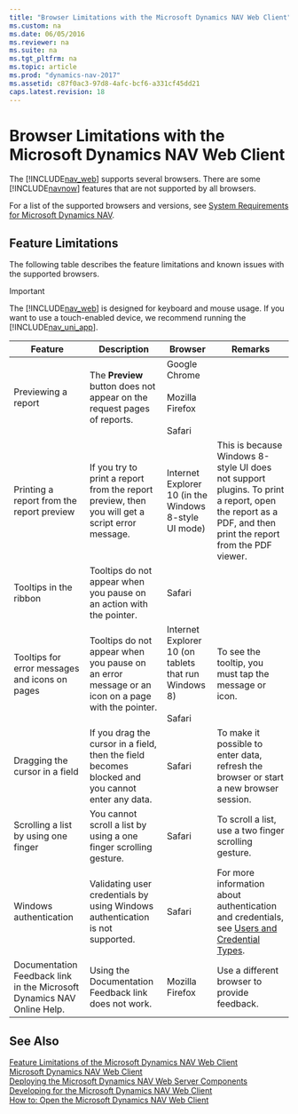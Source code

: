 ```yaml
---
title: "Browser Limitations with the Microsoft Dynamics NAV Web Client"
ms.custom: na
ms.date: 06/05/2016
ms.reviewer: na
ms.suite: na
ms.tgt_pltfrm: na
ms.topic: article
ms.prod: "dynamics-nav-2017"
ms.assetid: c87f0ac3-97d8-4afc-bcf6-a331cf45dd21
caps.latest.revision: 18
---
```

# Browser Limitations with the Microsoft Dynamics NAV Web Client
The [!INCLUDE[nav_web](includes/nav_web_md.md)] supports several browsers. There are some [!INCLUDE[navnow](includes/navnow_md.md)] features that are not supported by all browsers.  

 For a list of the supported browsers and versions, see [System Requirements for Microsoft Dynamics NAV](System-Requirements-for-Microsoft-Dynamics-NAV.md).  

## Feature Limitations  
 The following table describes the feature limitations and known issues with the supported browsers.  

> [!IMPORTANT]  
>  The [!INCLUDE[nav_web](includes/nav_web_md.md)] is designed for keyboard and mouse usage. If you want to use a touch-enabled device, we recommend running the [!INCLUDE[nav_uni_app](includes/nav_uni_app_md.md)].  

|Feature|Description|Browser|Remarks|  
|-------------|-----------------|-------------|-------------|  
|Previewing a report|The **Preview** button does not appear on the request pages of reports.|Google Chrome<br /><br /> Mozilla Firefox<br /><br /> Safari||  
|Printing a report from the report preview|If you try to print a report from the report preview, then you will get a script error message.|Internet Explorer 10 \(in the Windows 8-style UI mode\)|This is because Windows 8-style UI does not support plugins. To print a report, open the report as a PDF, and then print the report from the PDF viewer.|  
|Tooltips in the ribbon|Tooltips do not appear when you pause on an action with the pointer.|Safari||  
|Tooltips for error messages and icons on pages|Tooltips do not appear when you pause on an error message or an icon on a page with the pointer.|Internet Explorer 10 \(on tablets that run Windows 8\)<br /><br /> Safari|To see the tooltip, you must tap the message or icon.|  
|Dragging the cursor in a field|If you drag the cursor in a field, then the field becomes blocked and you cannot enter any data.|Safari|To make it possible to enter data, refresh the browser or start a new browser session.|  
|Scrolling a list by using one finger|You cannot scroll a list by using a one finger scrolling gesture.|Safari|To scroll a list, use a two finger scrolling gesture.|  
|Windows authentication|Validating user credentials by using Windows authentication is not supported.|Safari|For more information about authentication and credentials, see [Users and Credential Types](Users-and-Credential-Types.md).|  
|Documentation Feedback link in the Microsoft Dynamics NAV Online Help.|Using the Documentation Feedback link does not work.|Mozilla Firefox|Use a different browser to provide feedback.|  

## See Also  
 [Feature Limitations of the Microsoft Dynamics NAV Web Client](Feature-Limitations-of-the-Microsoft-Dynamics-NAV-Web-Client.md)   
 [Microsoft Dynamics NAV Web Client](Microsoft-Dynamics-NAV-Web-Client.md)   
 [Deploying the Microsoft Dynamics NAV Web Server Components](Deploying-the-Microsoft-Dynamics-NAV-Web-Server-Components.md)   
 [Developing for the Microsoft Dynamics NAV Web Client](Developing-for-the-Microsoft-Dynamics-NAV-Web-Client.md)   
 [How to: Open the Microsoft Dynamics NAV Web Client](How-to--Open-the-Microsoft-Dynamics-NAV-Web-Client.md)
